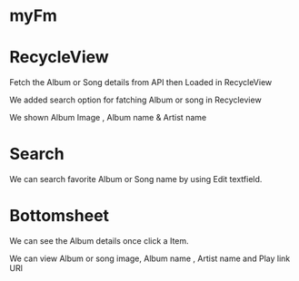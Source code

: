 # myFm

# RecycleView

Fetch the Album or Song details from API then Loaded in RecycleView

We added search option for fatching Album or song in Recycleview

We shown Album Image , Album name & Artist name


# Search

We can search favorite Album or Song name by using  Edit textfield.

# Bottomsheet

We can see the Album details once click a Item. 

We can view Album or song image, Album name , Artist name and Play link URl
